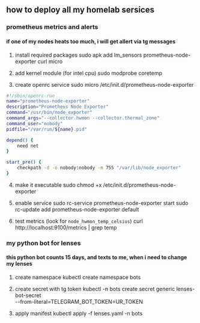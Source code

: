 ## how to deploy all my homelab sersices 

### prometheus metrics and alerts
#### if one of my nodes heats too much, i will get allert via tg messages 

1. install required packages
sudo apk add lm_sensors prometheus-node-exporter curl micro

2. add kernel module (for intel cpu)
sudo modprobe coretemp

3. create openrc service
sudo micro /etc/init.d/prometheus-node-exporter

```bash
#!/sbin/openrc-run
name="prometheus-node-exporter"
description="Prometheus Node Exporter"
command="/usr/bin/node_exporter"
command_args="--collector.hwmon --collector.thermal_zone"
command_user="nobody"
pidfile="/var/run/${name}.pid"

depend() {
    need net
}

start_pre() {
    checkpath -d -o nobody:nobody -m 755 "/var/lib/node_exporter"
}
```

4. make it executable
sudo chmod +x /etc/init.d/prometheus-node-exporter

5. enable service 
sudo rc-service prometheus-node-exporter start
sudo rc-update add prometheus-node-exporter default

6. test metrics (look for `node_hwmon_temp_celsius`)
curl http://localhost:9100/metrics | grep temp









### my python bot for lenses
#### this python bot counts 15 days, and texts to me, when i need to change my lenses

1. create namespace
kubectl create namespace bots

2. create secret with tg token
kubectl -n bots create secret generic lenses-bot-secret \
  --from-literal=TELEGRAM_BOT_TOKEN=UR_TOKEN

3. apply manifest
kubectl apply -f lenses.yaml -n bots